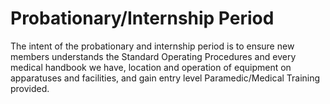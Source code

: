 # Probationary/Internship Period

The intent of the probationary and internship period is to ensure new members understands the Standard Operating Procedures and every medical handbook we have, location and operation of equipment on apparatuses and facilities, and gain entry level Paramedic/Medical Training provided.&#x20;
